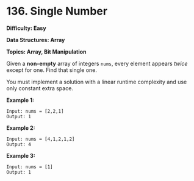 # 136. Single Number

**Difficulty: Easy**

**Data Structures: Array**

**Topics: Array, Bit Manipulation**

Given a **non-empty** array of integers `nums`, every element appears _twice_ except for one. Find that single one.

You must implement a solution with a linear runtime complexity and use only constant extra space.



**Example 1:**

```
Input: nums = [2,2,1]
Output: 1
```

**Example 2:**

```
Input: nums = [4,1,2,1,2]
Output: 4
```

**Example 3:**

```
Input: nums = [1]
Output: 1
```